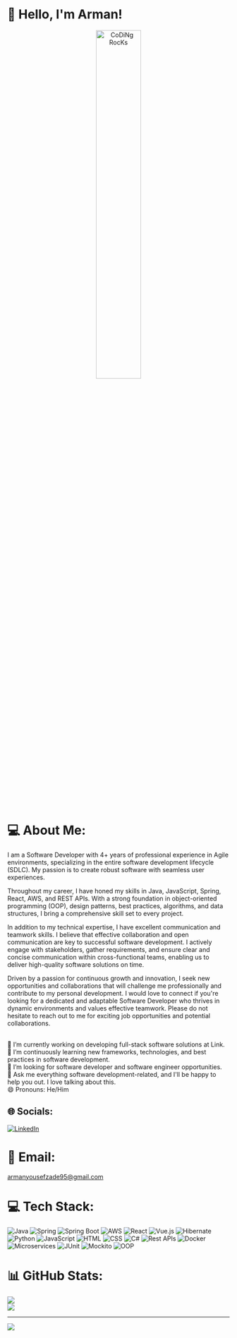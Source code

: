 <h1>👋 Hello, I'm Arman!</h1>
  <p align="center">
  <a href="#">
    <img src="https://github.com/SP-XD/SP-XD/blob/main/images/dev-working_rounded.gif?raw=true" alt="CoDiNg RocKs" width="45%">
  </a>
</p>

# ‍💻 About Me:
 I am a Software Developer with 4+ years of professional experience in Agile environments, specializing in the entire software development lifecycle (SDLC). My passion is to create robust software with seamless user experiences.

Throughout my career, I have honed my skills in Java, JavaScript, Spring, React, AWS, and REST APIs. With a strong foundation in object-oriented programming (OOP), design patterns, best practices, algorithms, and data structures, I bring a comprehensive skill set to every project.

In addition to my technical expertise, I have excellent communication and teamwork skills. I believe that effective collaboration and open communication are key to successful software development. I actively engage with stakeholders, gather requirements, and ensure clear and concise communication within cross-functional teams, enabling us to deliver high-quality software solutions on time.

Driven by a passion for continuous growth and innovation, I seek new opportunities and collaborations that will challenge me professionally and contribute to my personal development. I would love to connect if you're looking for a dedicated and adaptable Software Developer who thrives in dynamic environments and values effective teamwork. Please do not hesitate to reach out to me for exciting job opportunities and potential collaborations.

<br>🔭 I’m currently working on developing full-stack software solutions at Link.<br>🌱 I’m continuously learning new frameworks, technologies, and best practices in software development.<br>👯 I’m looking for software developer and software engineer opportunities.<br>💬 Ask me everything software development-related, and I'll be happy to help you out. I love talking about this.<br>😄 Pronouns: He/Him


## 🌐 Socials:
[![LinkedIn](https://img.shields.io/badge/LinkedIn-%230077B5.svg?style=flat&logo=linkedin&logoColor=white)](https://www.linkedin.com/in/arman-yousef-zadeh/)


# 📧 Email:
armanyousefzade95@gmail.com


# 💻 Tech Stack:
![Java](https://img.shields.io/badge/Java-%23ED8B00.svg?style=flat&logo=java&logoColor=white) ![Spring](https://img.shields.io/badge/Spring-%236DB33F.svg?style=flat&logo=spring&logoColor=white) ![Spring Boot](https://img.shields.io/badge/Spring%20Boot-%236DB33F.svg?style=flat&logo=spring-boot&logoColor=white) ![AWS](https://img.shields.io/badge/AWS-%23FF9900.svg?style=flat&logo=amazon-aws&logoColor=white) ![React](https://img.shields.io/badge/React-%2361DAFB.svg?style=flat&logo=react&logoColor=white) ![Vue.js](https://img.shields.io/badge/Vue.js-%234FC08D.svg?style=flat&logo=vue.js&logoColor=white) ![Hibernate](https://img.shields.io/badge/Hibernate-%23ORM-%23lightgray.svg?style=flat&logo=hibernate&logoColor=white) ![Python](https://img.shields.io/badge/Python-3670A0?style=flat&logo=python&logoColor=ffdd54) ![JavaScript](https://img.shields.io/badge/JavaScript-%23F7DF1E.svg?style=flat&logo=javascript&logoColor=white) ![HTML](https://img.shields.io/badge/HTML-%23E34F26.svg?style=flat&logo=html5&logoColor=white) ![CSS](https://img.shields.io/badge/CSS-%231572B6.svg?style=flat&logo=css3&logoColor=white) ![C#](https://img.shields.io/badge/C%23-%23239120.svg?style=flat&logo=c-sharp&logoColor=white) ![Rest APIs](https://img.shields.io/badge/REST%20APIs-%23000000.svg?style=flat&logo=rest-api&logoColor=white) ![Docker](https://img.shields.io/badge/Docker-%230db7ed.svg?style=flat&logo=docker&logoColor=white) ![Microservices](https://img.shields.io/badge/Microservices-%23396195.svg?style=flat&logo=microservices&logoColor=white) ![JUnit](https://img.shields.io/badge/JUnit-%23FB614F.svg?style=flat&logo=junit5&logoColor=white) ![Mockito](https://img.shields.io/badge/Mockito-%23FFCA28.svg?style=flat&logo=mockito&logoColor=white) ![OOP](https://img.shields.io/badge/Object--oriented%20Programming-%234169E1.svg?style=flat)

# 📊 GitHub Stats:
![](https://github-readme-streak-stats.herokuapp.com/?user=Armanyousefzade&theme=dark&hide_border=false)<br/>
![](https://github-readme-stats.vercel.app/api/top-langs/?username=Armanyousefzade&theme=dark&hide_border=false&include_all_commits=true&count_private=true&layout=compact)

---
[![](https://visitcount.itsvg.in/api?id=Armanyousefzade&icon=0&color=3)](https://visitcount.itsvg.in)
